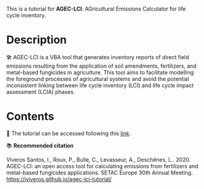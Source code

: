 This is a tutorial for **AGEC-LCI**: AGricultural Emissions Calculator for life cycle inventory.

# Description

🛠️ AGEC-LCI is a VBA tool that generates inventory reports of direct field emissions resulting from the application of soil amendments, fertilizers, and metal-based fungicides in agriculture. This tool aims to facilitate modelling the foreground processes of agricultural systems and avoid the potential inconsistent linking between life cycle inventory (LCI) and life cycle impact assessment (LCIA) phases.

# Contents

🔗 The tutorial can be accessed following this <a href="https://iviveros.github.io/agec-lci-tutorial/" target="_blank">link</a>.


📚 **Recommended citation**

Viveros Santos, I., Roux, P., Bulle, C., Levasseur, A., Deschênes, L.. 2020. AGEC-LCI: an open access tool for calculating emissions from fertilizers and metal-based fungicides applications. SETAC Europe 30th Annual Meeting. https://iviveros.github.io/agec-lci-tutorial/

